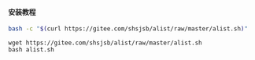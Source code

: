 #### 安装教程

```bash
bash -c "$(curl https://gitee.com/shsjsb/alist/raw/master/alist.sh)"
```

```
wget https://gitee.com/shsjsb/alist/raw/master/alist.sh
bash alist.sh
```
